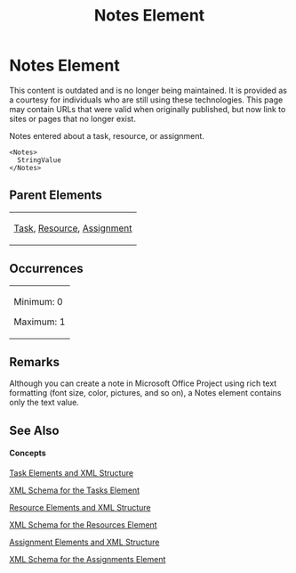 ﻿---
title: Notes Element
TOCTitle: Notes Element
ms:assetid: 9fff6601-85f3-408b-a3db-c3d8d743b725
ms:mtpsurl: https://msdn.microsoft.com/en-us/library/Bb968616(v=office.12)
ms:contentKeyID: 13188307
ms.date: 05/05/2014
mtps_version: v=office.12
f1_keywords:
- Notes element
---

# Notes Element

This content is outdated and is no longer being maintained. It is provided as a courtesy for individuals who are still using these technologies. This page may contain URLs that were valid when originally published, but now link to sites or pages that no longer exist.

Notes entered about a task, resource, or assignment.

    <Notes>
      StringValue
    </Notes>

## Parent Elements

<table>
<colgroup>
<col style="width: 100%" />
</colgroup>
<tbody>
<tr class="odd">
<td><p><a href="bb968487(v=office.12).md">Task</a>, <a href="bb968715(v=office.12).md">Resource</a>, <a href="bb968611(v=office.12).md">Assignment</a></p></td>
</tr>
</tbody>
</table>

## Occurrences

<table>
<colgroup>
<col style="width: 100%" />
</colgroup>
<tbody>
<tr class="odd">
<td><p>Minimum: 0</p>
<p>Maximum: 1</p></td>
</tr>
</tbody>
</table>

## Remarks

Although you can create a note in Microsoft Office Project using rich text formatting (font size, color, pictures, and so on), a Notes element contains only the text value.

## See Also

#### Concepts

[Task Elements and XML Structure](bb968475\(v=office.12\).md)

[XML Schema for the Tasks Element](bb968415\(v=office.12\).md)

[Resource Elements and XML Structure](bb968445\(v=office.12\).md)

[XML Schema for the Resources Element](bb968511\(v=office.12\).md)

[Assignment Elements and XML Structure](bb968738\(v=office.12\).md)

[XML Schema for the Assignments Element](bb968414\(v=office.12\).md)


